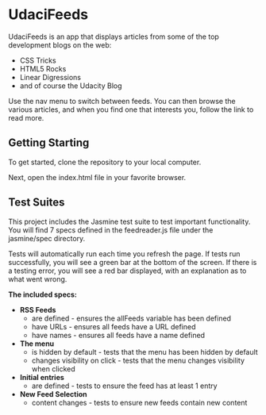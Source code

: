 # UdaciFeeds

UdaciFeeds is an app that displays articles from some of the top development blogs on the web:

* CSS Tricks
* HTML5 Rocks
* Linear Digressions
* and of course the Udacity Blog

Use the nav menu to switch between feeds. You can then browse the various articles, and when you find one that interests you, follow the link to read more.

## Getting Starting

To get started, clone the repository to your local computer.

Next, open the index.html file in your favorite browser.

## Test Suites

This project includes the Jasmine test suite to test important functionality. You will find 7 specs defined in the feedreader.js file under the jasmine/spec directory. 

Tests will automatically run each time you refresh the page. If tests run successfully, you will see a green bar at the bottom of the screen. If there is a testing error, you will see a red bar displayed, with an explanation as to what went wrong.

**The included specs:**

  * **RSS Feeds**
    * are defined - ensures the allFeeds variable has been defined
    * have URLs - ensures all feeds have a URL defined
    * have names - ensures all feeds have a name defined
  * **The menu**
    * is hidden by default - tests that the menu has been hidden by default
    * changes visibility on click - tests that the menu changes visibility when clicked
  * **Initial entries**
    * are defined - tests to ensure the feed has at least 1 entry
  * **New Feed Selection**
    * content changes - tests to ensure new feeds contain new content


